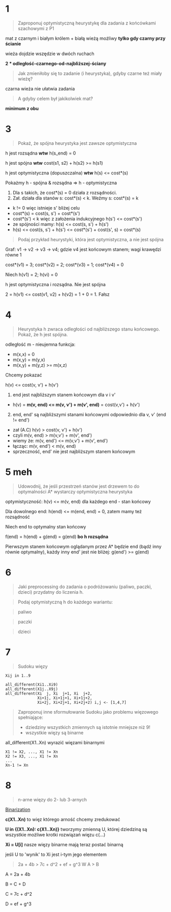 # 1

> Zaproponuj optymistyczną heurystykę dla zadania z końcówkami szachowymi z P1

mat z czarnym i białym królem + białą wieżą możliwy **tylko gdy czarny przy ścianie**

wieża dojdzie wszędzie w dwóch ruchach

**2 * odległość-czarnego-od-najbliższej-ściany**

> Jak zmieniłoby się to zadanie (i heurystyka), gdyby czarne też miały wieżę?

czarna wieża nie ułatwia zadania

> A gdyby celem był jakikolwiek mat?

**minimum z obu**


# 3

> Pokaż, że spójna heurystyka jest zawsze optymistyczna

h jest rozsądna **wtw** h(s_end) = 0

h jest spójna **wtw** cost(s1, s2) + h(s2) >= h(s1)

h jest optymistyczna (dopuszczalna) **wtw** h(s) <= cost*(s)

Pokażmy h - spójna & rozsądna => h - optymistyczna

1. Dla s takich, że cost*(s) = 0 działa z rozsądności.
2. Zał. działa dla stanów s: cost*(s) < k. Weźmy s: cost*(s) = k
  * k != 0 więc istnieje s' bliżej celu
  * cost*(s) = cost(s, s') + cost*(s')
  * cost*(s') < k więc z założenia indukcyjnego h(s') <= cost*(s')
  * ze spójności mamy: h(s) <= cost(s, s') + h(s')
  * h(s) <= cost(s, s') + h(s') <= cost*(s') + cost(s', s) = cost*(s)

> Podaj przykład heurystyki, która jest optymistyczna, a nie jest spójna

Graf: v1 -> v2 -> v3 -> v4; gdzie v4 jest końcowym stanem; wagi krawędzi równe 1

cost*(v1) = 3; cost*(v2) = 2; cost*(v3) = 1; cost*(v4) = 0

Niech h(v1) = 2; h(vi) = 0

h jest optymistyczna i rozsądna. Nie jest spójna

2 = h(v1) <= cost(v1, v2) + h(v2) = 1 + 0 = 1. Fałsz


# 4

> Heurystyka h zwraca odległości od najbliższego stanu końcowego. Pokaż, że h jest spójna.

odległość m - nieujemna funkcja:

* m(x,x) = 0
* m(x,y) = m(y,x)
* m(x,y) + m(y,z) >= m(x,z)

Chcemy pokazać

h(v) <= cost(v, v') + h(v')

1. end jest najbliższym stanem końcowym dla v i v'
  * h(v) = **m(v, end) <= m(v, v') + m(v', end)** = cost(v,v') + h(v')

2. end, end' są najbliższymi stanami końcowymi odpowiednio dla v, v' (end != end')
  * zał (A.C) h(v) > cost(v, v') + h(v')
  * czyli m(v, end) > m(v,v') + m(v', end')
  * wiemy że: m(v, end') <= m(v,v') + m(v', end')
  * łącząc: m(v, end') < m(v, end)
  * sprzeczność, end' nie jest najbliższym stanem końcowym


# 5 meh

> Udowodnij, że jeśli przestrzeń stanów jest drzewem to do optymalności A* wystarczy optymistyczna heurystyka

optymistyczność: h(v) <= m(v, end) dla każdego end - stan końcowy

Dla dowolnego end: h(end) <= m(end, end) = 0, zatem mamy też rozsądność

Niech end to optymalny stan końcowy

f(end) = h(end) + g(end) = g(end) **bo h rozsądna**

Pierwszym stanem końcowym oglądanym przez A* będzie end (bądź inny równie optymalny), każdy inny end' jest nie bliżej: g(end') >= g(end)


# 6

> Jaki preprocessing do zadania o podróżowaniu (paliwo, paczki, dzieci) przydatny do liczenia h.

> Podaj optymistyczną h do każdego wariantu:

> paliwo

> paczki

> dzieci


# 7

> Sudoku więzy

```
Xij in 1..9

all_different(Xi1..Xi9)
all_different(X1j..X9j)
all_different(Xi  j, Xi  j+1, Xi  j+2,
              Xi+1j, Xi+1j+1, Xi+1j+2,
              Xi+2j, Xi+2j+1, Xi+2j+2) i,j <- [1,4,7]
```

> Zaproponuj inne sformułowanie Sudoku jako problemu więzowego spełniające: 
> - dziedziny wszystkich zmiennych są istotnie mniejsze niż 9!
> - wszystkie więzy są binarne

all_different(X1..Xn) wyrazić więzami binarnymi

```
X1 != X2, ..., X1 != Xn
X2 != X3, ..., X1 != Xn
...
Xn-1 != Xn
```

# 8

> n-arne więzy do 2- lub 3-arnych

[Binarization](https://ktiml.mff.cuni.cz/~bartak/constraints/binary.html)

**c(X1..Xn)**
to więz którego arność chcemy zredukować

**U in {(X1..Xn): c(X1..Xn)}**
tworzymy zmienną U, której dziedziną są wszystkie możliwe krotki rozwiązań więzu c(...)

**Xi = U[i]**
nasze więzy binarne mają teraz postać binarną

jeśli U to 'wynik' to Xi jest i-tym jego elementem

> 2a + 4b > 7c + d^2 + ef + g^3
W
A > B

A = 2a + 4b

B = C + D

C = 7c + d^2

D = ef + g^3
